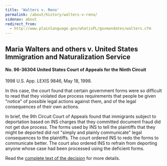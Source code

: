 ```yaml
---
title: 'Walters v. Reno'
permalink: /about/history/walters-v-reno/
sidenav: about
redirect_from:
  - http://www.plainlanguage.gov/whatisPL/govmandates/walters.cfm
---
```


## Maria Walters and others v. United States Immigration and Naturalization Service

#### No. 96-36304 United States Court of Appeals for the Ninth Circuit

1998 U.S. App. LEXIS 9846, May 18, 1998.

In this case, the court found that certain government forms were so difficult to read that they violated due process requirements that people be given "notice" of possible legal actions against them, and of the legal consequences of their own actions.

In brief, the 9th Circuit Court of Appeals found that immigrants subject to deportation based on INS charges that they committed document fraud did not get due process. The forms used by INS to tell the plaintiffs that they might be deported did not "simply and plainly communicate" legal consequences to the plaintiffs. The court ordered INS to redo the forms to communicate better. The court also ordered INS to refrain from deporting anyone whose case had been processed using the deficient forms.

Read the [complete text of the decision](http://www.ca9.uscourts.gov/ca9/newopinions.nsf/04485f8dcbd4e1ea882569520074e698/6e9ec23768fd7e8888256e5a00718998?OpenDocument) for more details.
